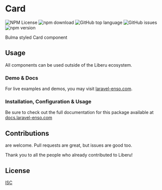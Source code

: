 # Card

![NPM License](https://img.shields.io/npm/l/@liberu-ui/card.svg)
![npm download](https://img.shields.io/npm/dm/@liberu-ui/card.svg)
![GitHub top language](https://img.shields.io/github/languages/top/liberu-ui/card.svg)
![GitHub issues](https://img.shields.io/github/issues/liberu-ui/card.svg)
![npm version](https://img.shields.io/npm/v/@liberu-ui/card.svg)

Bulma styled Card component

## Usage

All components can be used outside of the Liberu ecosystem.

### Demo & Docs

For live examples and demos, you may visit [laravel-enso.com](https://www.laravel-enso.com).

### Installation, Configuration & Usage

Be sure to check out the full documentation for this package available at [docs.laravel-enso.com](https://docs.laravel-enso.com/frontend/card.html)

## Contributions

are welcome. Pull requests are great, but issues are good too.

Thank you to all the people who already contributed to Liberu!

## License

[ISC](https://opensource.org/licenses/ISC)
